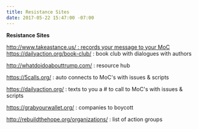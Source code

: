```yaml
---
title: Resistance Sites
date: 2017-05-22 15:47:00 -07:00
---
```


**Resistance Sites**

[http://www.takeastance.us/ : records your message to your MoC
](http://www.takeastance.us/)
https://dailyaction.org/book-club/ : book club with dialogues with authors

http://whatdoidoabouttrump.com/ : resource hub

https://5calls.org/ : auto connects to MoC's with issues & scripts

https://dailyaction.org/ : texts to you a # to call to MoC's with issues & scripts 

https://grabyourwallet.org/ : companies to boycott

http://rebuildthehope.org/organizations/ : list of action groups

